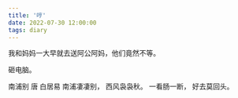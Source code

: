 ```yaml
---
title: '哼'
date: 2022-07-30 12:00:00
tags: diary
---
```

我和妈妈一大早就去送阿公阿妈，他们竟然不等。

砸电脑。

南浦别 唐 白居易
南浦凄凄别，
西风袅袅秋。
一看肠一断，
好去莫回头。
